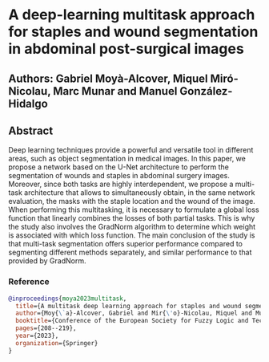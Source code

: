 # A deep-learning multitask approach for staples and wound segmentation in abdominal post-surgical images

## Authors: Gabriel Moyà-Alcover, Miquel Miró-Nicolau, Marc Munar and Manuel González-Hidalgo

## Abstract

Deep learning techniques provide a powerful and versatile tool in different areas, such as object segmentation in medical images. In this paper, we propose a network based on the U-Net architecture to perform the segmentation of wounds and staples in abdominal surgery images. Moreover, since both tasks are highly interdependent, we propose a multi-task architecture that allows to simultaneously obtain, in the same network evaluation, the masks with the staple location and the wound of the image. When performing this multitasking, it is necessary to formulate a global loss function that linearly combines the losses of both partial tasks. This is why the study also involves the GradNorm algorithm to determine which weight is associated with which loss function. The main conclusion of the study is that multi-task segmentation offers superior performance compared to segmenting different methods separately, and similar performance to that provided by GradNorm.

### Reference

```bibtex
@inproceedings{moya2023multitask,
  title={A multitask deep learning approach for staples and wound segmentation in abdominal post-surgical images},
  author={Moy{\`a}-Alcover, Gabriel and Mir{\'o}-Nicolau, Miquel and Munar, Marc and Gonz{\'a}lez-Hidalgo, Manuel},
  booktitle={Conference of the European Society for Fuzzy Logic and Technology},
  pages={208--219},
  year={2023},
  organization={Springer}
}
````
